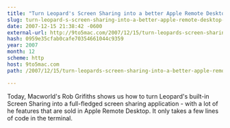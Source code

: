 ```yaml
---
title: "Turn Leopard's Screen Sharing into a better Apple Remote Desktop lite"
slug: turn-leopard-s-screen-sharing-into-a-better-apple-remote-desktop-lite
date: 2007-12-15 21:38:42 -0600
external-url: http://9to5mac.com/2007/12/15/turn-leopards-screen-sharing-into-a-better-apple-remote-desktop-lite/
hash: 0959e35cfab0cafe70354661044c9359
year: 2007
month: 12
scheme: http
host: 9to5mac.com
path: /2007/12/15/turn-leopards-screen-sharing-into-a-better-apple-remote-desktop-lite/

---
```


Today, Macworld's Rob Grifiths shows us how to turn Leopard's built-in Screen Sharing into a full-fledged screen sharing application - with a lot of he features that are sold in Apple Remote Desktop. It only takes a few lines of code in the terminal.
